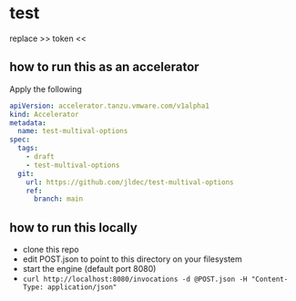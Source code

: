 # test
replace >> token <<

## how to run this as an accelerator
Apply the following
```yaml
apiVersion: accelerator.tanzu.vmware.com/v1alpha1
kind: Accelerator
metadata:
  name: test-multival-options
spec:
  tags:
    - draft
    - test-multival-options
  git:
    url: https://github.com/jldec/test-multival-options
    ref:
      branch: main
```

## how to run this locally
- clone this repo
- edit POST.json to point to this directory on your filesystem
- start the engine (default port 8080)
- `curl http://localhost:8080/invocations -d @POST.json -H "Content-Type: application/json"`
